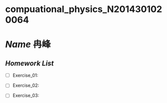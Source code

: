 # compuational_physics_N2014301020064
# *Name* 冉峰 
## *Homework* *List*
- [ ] Exercise_01:
- [ ] Exercise_02:
- [ ] Exercise_03:

